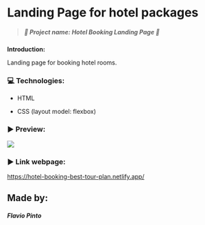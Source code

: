 # Landing Page for hotel packages

> ##### *:open_file_folder:  Project name:  Hotel Booking Landing Page :open_file_folder:*



****Introduction:****

Landing page for booking hotel rooms.



### :computer: Technologies:

* HTML


* CSS (layout model: flexbox)

### :arrow_forward: Preview:

![](assets/images/preview-best-tour-plan.gif)



### :arrow_forward: Link webpage:
https://hotel-booking-best-tour-plan.netlify.app/

## Made by: ##
##### Flavio Pinto